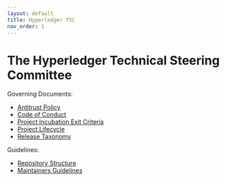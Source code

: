 ```yaml
---
layout: default
title: Hyperledger TSC 
nav_order: 1
---
```

[//]: # (SPDX-License-Identifier: CC-BY-4.0)

# The Hyperledger Technical Steering Committee

Governing Documents:

* [Antitrust Policy](./antitrust.md)
* [Code of Conduct](./code-of-conduct.md)
* [Project Incubation Exit Criteria](./project-incubation-exit.md)
* [Project Lifecycle](./project-lifecycle.md)
* [Release Taxonomy](./release-taxonomy.md)

Guidelines:

* [Repository Structure](./repository-structure.md)
* [Maintainers Guidelines](./MAINTAINERS-guidelines.md)
